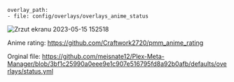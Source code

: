 
    overlay_path:
    - file: config/overlays/overlays_anime_status
    
![Zrzut ekranu 2023-05-15 152518](https://github.com/Craftwork2720/pmm_anime_status/assets/130354761/881d8bcf-99c6-4353-8851-cc0e57d18499)


Anime rating: https://github.com/Craftwork2720/pmm_anime_rating

Orginal file: https://github.com/meisnate12/Plex-Meta-Manager/blob/3bf1c25990a0eee9e1c907e516795fd8a92b0afb/defaults/overlays/status.yml

